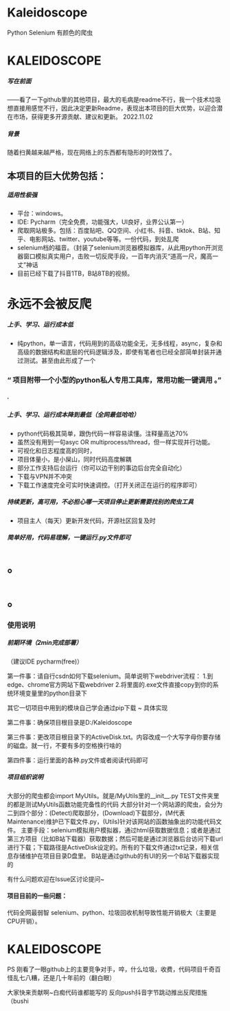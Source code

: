 # Kaleidoscope

Python Selenium 有颜色的爬虫

# KALEIDOSCOPE

##### 写在前面

——看了一下github里的其他项目，最大的毛病是readme不行，我一个技术垃圾想直接用感觉不行，因此决定更新Readme，表现出本项目的巨大优势，以迎合潜在市场，获得更多开源贡献、建议和更新。 2022.11.02

##### 背景

随着扫黄越来越严格，现在网络上的东西都有隐形的时效性了。

## 本项目的巨大优势包括：

##### 适用性极强

- 平台：windows。
- IDE: Pycharm（完全免费，功能强大，UI良好，业界公认第一）
- 爬取网站极多。包括：百度贴吧、QQ空间、小红书、抖音、tiktok、B站、知乎、电影网站、twitter、youtube等等。一份代码，到处乱爬
- selenium档的福音。（封装了selenium浏览器模拟器库，从此用python开浏览器窗口模拟真实用户，击败一切反爬手段，一百年内消灭“道高一尺，魔高一丈”神话
- 目前已经下载了抖音1TB，B站8TB的视频。

# 永远不会被反爬

##### 上手、学习、运行成本低

- 纯python，单一语言，代码用到的高级功能全无，无多线程，async，复杂和高级的数据结构和底层的代码逻辑涉及，即使有笔者也已经全部简单封装并通过测试。甚至由此形成了一个

### “ 项目附带一个小型的python私人专用工具库，常用功能一键调用 。”

##### .

##### 上手、学习、运行成本降到最低（全网最低哈哈）

- python代码极其简单，跟伪代码一样容易读懂。注释量高达70%
- 虽然没有用到一句asyc OR multiprocess/thread，但一样实现并行功能。
- 可视化和日志程度高的同时，
- 项目体量小，是小屎山，同时代码高度解耦
- 部分工作支持后台运行（你可以边干别的事边后台完全自动化）
- 下载与VPN并不冲突
- 下载工作速度完全可实时快速调控。（打开关闭正在运行的程序即可）

##### 持续更新，高可用，不必担心哪一天项目停止更新需要找别的爬虫工具

- 项目主人（每天）更新开发代码，开源社区回复及时

##### 简单好用，代码易理解，一键运行.py文件即可

# 。

# 。

### 使用说明

##### 前期环境（2min完成部署）

（建议IDE pycharm(free)）

第一件事：请自行csdn如何下载selenium。简单说明下webdriver流程：
1.到edge、chrome官方网站下载webdriver
2.将里面的.exe文件直接copy到你的系统环境变量里的python目录下

其它一切项目中用到的模块自己学会通过pip下载 ~
具体实现

第二件事：确保项目根目录是D:/Kaleidoscope

第三件事：更改项目根目录下的ActiveDisk.txt。内容改成一个大写字母你要存储的磁盘。就一行，不要有多的空格换行啥的

第四件事：运行里面的各种.py文件或者阅读代码即可

##### 项目组织说明

大部分的爬虫都会import MyUtils。就是/MyUtils里的__init__.py
TEST文件夹里的都是测试MyUtils函数功能完备性的代码
大部分针对一个网站源的爬虫，会分为二到四个部分：(Detect)爬取部分，(Download)下载部分，(M代表Maintenance)维护已下载文件.py，(Utils)针对该网站的函数抽象出的功能代码文件。
主要手段：selenium模拟用户模拟器，通过html获取数据信息；或者是通过第三方项目（比如B站下载器）获取数据；然后可能是通过浏览器后台访问下载url进行下载；下载路径是ActiveDisk设定的。所有的下载文件通过txt记录，相关信息存储维护在项目目录D盘里。
B站是通过github的有UI的另一个B站下载器实现的

有什么问题欢迎在Issue区讨论提问~

#### 项目目前的一些问题：

代码全网最弱智
selenium、python、垃圾回收机制导致性能开销极大（主要是CPU开销）。

# KALEIDOSCOPE

PS 刚看了一眼github上的主要竞争对手，啐，什么垃圾，收费，代码项目千奇百怪乱七八糟，还是几十年前的（翻白眼）

大家快来贡献啊~白痴代码谁都能写的 反向push抖音字节跳动推出反爬措施（bushi